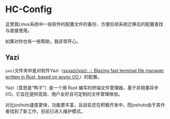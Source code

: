 # HC-Config

这里我Linux系统中一些软件的配置文件的备份，方便后续系统迁移后的配置查找与直接使用。

如果对你也有一些帮助，我非常开心。

## Yazi

`yazi`文件夹中是对软件Yazi（[sxyazi/yazi: 💥 Blazing fast terminal file manager written in Rust, based on async I/O.](https://github.com/sxyazi/yazi)）的配置。

Yazi（意思是“鸭子”）是一个用 Rust 编写的终端文件管理器，基于非阻塞异步 I/O。它旨在提供高效、用户友好且可定制的文件管理体验。

对比joshuto速度更快，功能更丰富，且目前还在积极开发中，而joshuto由于其作者找到了新工作，目前已进入维护模式。
